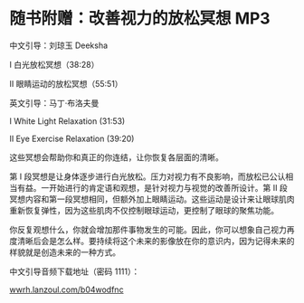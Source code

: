 # 随书附赠：改善视力的放松冥想 MP3

中文引导：刘琼玉 Deeksha

Ⅰ 白光放松冥想（38:28）

Ⅱ 眼睛运动的放松冥想（55:51）

英文引导：马丁·布洛夫曼

I White Light Relaxation (31:53)

II Eye Exercise Relaxation (39:20)

这些冥想会帮助你和真正的你连结，让你恢复各层面的清晰。

第 Ⅰ 段冥想是让身体逐步进行白光放松。压力对视力有不良影响，而放松已公认相当有益。一开始进行的肯定语和观想，是针对视力与视觉的改善所设计。第 Ⅱ 段冥想内容和第一段冥想相同，但额外加上眼睛运动。这些运动是设计来让眼球肌肉重新恢复弹性，因为这些肌肉不仅控制眼球运动，更控制了眼球的聚焦功能。

你反复观想什么，你就会增加那件事物发生的可能。因此，你可以想象自己视力再度清晰后会是怎么样。要持续将这个未来的影像放在你的意识内，因为记得未来的样貌就是创造未来的一种方式。

中文引导音频下载地址（密码 1111）：

[wwrh.lanzoul.com/b04wodfnc](https://wwrh.lanzoul.com/b04wodfnc)

